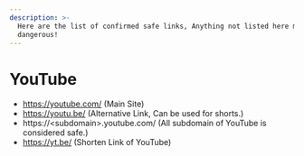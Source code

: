 ```yaml
---
description: >-
  Here are the list of confirmed safe links, Anything not listed here might be
  dangerous!
---
```


# YouTube

* https://youtube.com/ (Main Site)
* https://youtu.be/ (Alternative Link, Can be used for shorts.)
* https://\<subdomain>.youtube.com/ (All subdomain of YouTube is considered safe.)
* https://yt.be/ (Shorten Link of YouTube)

